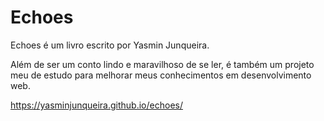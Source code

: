 # Echoes

Echoes é um livro escrito por Yasmin Junqueira.

Além de ser um conto lindo e maravilhoso de se ler, é também um projeto meu de estudo para melhorar meus conhecimentos em desenvolvimento web.

https://yasminjunqueira.github.io/echoes/
